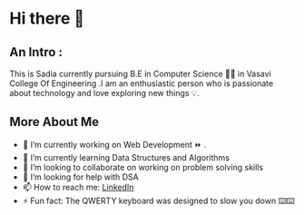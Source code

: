 # Hi there 👋

## An Intro :

This is Sadia currently pursuing B.E in Computer Science 👩‍💻 in Vasavi College Of Engineering .I am an enthusiastic person who is passionate about technology and love exploring new things 💡.

## More About Me 

*  🔭 I’m currently working on Web Development ⏩ .
*  🌱 I’m currently learning Data Structures and Algorithms
*  👯 I’m looking to collaborate on working on problem solving skills
*  🤔 I’m looking for help with DSA
*  📫 How to reach me:
  [LinkedIn ](https://www.linkedin.com/in/sadia-firdous-b33209209) 
*  ⚡ Fun fact: The QWERTY keyboard was designed to slow you down ⌨️⌨️ 


